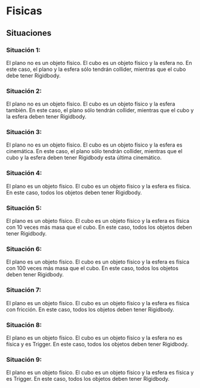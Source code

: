 # Fisicas
## Situaciones
### Situación 1:
El plano no es un objeto físico. El cubo es un objeto físico y la esfera no. En este caso, el plano y la esfera sólo tendrán collider, mientras que el cubo debe tener Rigidbody. 

### Situación 2: 
El plano no es un objeto físico. El cubo es un objeto físico y la esfera también. En este caso, el plano sólo tendrán collider, mientras que el cubo y la esfera deben tener Rigidbody. 

### Situación 3:
El plano no es un objeto físico. El cubo es un objeto físico y la esfera es cinemática. En este caso, el plano sólo tendrán collider, mientras que el cubo y la esfera deben tener Rigidbody esta última cinemático. 

### Situación 4:
El plano es un objeto físico. El cubo es un objeto físico y la esfera es física. En este caso, todos los objetos deben tener Rigidbody. 

### Situación 5:
El plano es un objeto físico. El cubo es un objeto físico y la esfera es física con 10 veces más masa que el cubo. En este caso, todos los objetos deben tener Rigidbody.

### Situación 6:
El plano es un objeto físico. El cubo es un objeto físico y la esfera es física con 100 veces más masa que el cubo. En este caso, todos los objetos deben tener Rigidbody.

### Situación 7:
El plano es un objeto físico. El cubo es un objeto físico y la esfera es física con fricción. En este caso, todos los objetos deben tener Rigidbody.

### Situación 8:
El plano es un objeto físico. El cubo es un objeto físico y la esfera no es física y es Trigger. En este caso, todos los objetos deben tener Rigidbody.

### Situación 9:
El plano es un objeto físico. El cubo es un objeto físico y la esfera es física y es Trigger. En este caso, todos los objetos deben tener Rigidbody.
